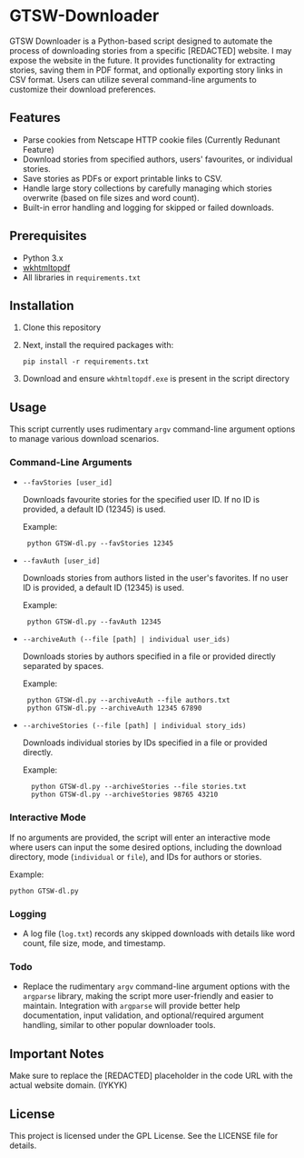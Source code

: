 # GTSW-Downloader
GTSW Downloader is a Python-based script designed to automate the process of downloading stories from a specific [REDACTED] website. I may expose the website in the future. It provides functionality for extracting stories, saving them in PDF format, and optionally exporting story links in CSV format. Users can utilize several command-line arguments to customize their download preferences.

## Features

- Parse cookies from Netscape HTTP cookie files (Currently Redunant Feature)
- Download stories from specified authors, users' favourites, or individual stories.
- Save stories as PDFs or export printable links to CSV.
- Handle large story collections by carefully managing which stories overwrite (based on file sizes and word count).
- Built-in error handling and logging for skipped or failed downloads.

## Prerequisites

- Python 3.x
- [wkhtmltopdf](https://wkhtmltopdf.org/downloads.html)
- All libraries in `requirements.txt`

## Installation

1. Clone this repository

2. Next, install the required packages with:
   ```
   pip install -r requirements.txt
   ```
3.  Download and ensure `wkhtmltopdf.exe` is present in the script directory
   
## Usage

This script currently uses rudimentary `argv` command-line argument options to manage various download scenarios.

### Command-Line Arguments

- `--favStories [user_id]`
  
    Downloads favourite stories for the specified user ID. If no ID is provided, a default ID (12345) is used.
  
    Example:
  
       python GTSW-dl.py --favStories 12345

- `--favAuth [user_id]`
  
    Downloads stories from authors listed in the user's favorites. If no user ID is provided, a default ID (12345) is used.
    
    Example:
    
       python GTSW-dl.py --favAuth 12345

- `--archiveAuth (--file [path] | individual user_ids)`
  
    Downloads stories by authors specified in a file or provided directly separated by spaces.
    
    Example:
    
       python GTSW-dl.py --archiveAuth --file authors.txt
       python GTSW-dl.py --archiveAuth 12345 67890

- `--archiveStories (--file [path] | individual story_ids)`
  
    Downloads individual stories by IDs specified in a file or provided directly.
    
    Example:
  
        python GTSW-dl.py --archiveStories --file stories.txt
        python GTSW-dl.py --archiveStories 98765 43210

### Interactive Mode

If no arguments are provided, the script will enter an interactive mode where users can input the some desired options, including the download directory, mode (`individual` or `file`), and IDs for authors or stories.

Example:
   ```
   python GTSW-dl.py
   ```

### Logging

- A log file (`log.txt`) records any skipped downloads with details like word count, file size, mode, and timestamp.

### Todo

- Replace the rudimentary `argv` command-line argument options with the `argparse` library, making the script more user-friendly and easier to maintain. Integration with `argparse` will provide better help documentation, input validation, and optional/required argument handling, similar to other popular downloader tools.

## Important Notes

Make sure to replace the [REDACTED] placeholder in the code URL with the actual website domain. (IYKYK)


## License

This project is licensed under the GPL License. See the LICENSE file for details.
